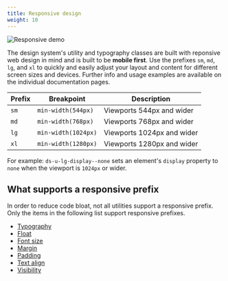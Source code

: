 ```yaml
---
title: Responsive design
weight: 10
---
```


![Responsive demo]({{root}}/public/images/responsive-demo.gif)

The design system's utility and typography classes are built with reponsive web design in mind and is built to be **mobile first**. Use the prefixes `sm`, `md`, `lg`, and `xl` to quickly and easily adjust your layout and content for different screen sizes and devices. Further info and usage examples are available on the individual documentation pages.

| Prefix | Breakpoint | Description |
| ------ | ---------- | ----------- |
| `sm` | `min-width(544px)` | Viewports 544px and wider |
| `md` | `min-width(768px)` | Viewports 768px and wider |
| `lg` | `min-width(1024px)` | Viewports 1024px and wider |
| `xl` | `min-width(1280px)` | Viewports 1280px and wider |

For example: `ds-u-lg-display--none` sets an element's `display` property to `none` when the viewport is `1024px` or wider.

## What supports a responsive prefix

In order to reduce code bloat, not all utilities support a responsive prefix. Only the items in the following list support responsive prefixes.

- [Typography]({{root}}/base/typography#responsive)
- [Float]({{root}}/utilities/float#responsive)
- [Font size]({{root}}/utilities/font-size#responsive)
- [Margin]({{root}}/utilities/margin#responsive)
- [Padding]({{root}}/utilities/padding#responsive)
- [Text align]({{root}}/utilities/text-align#responsive)
- [Visibility]({{root}}/utilities/visibility#responsive)